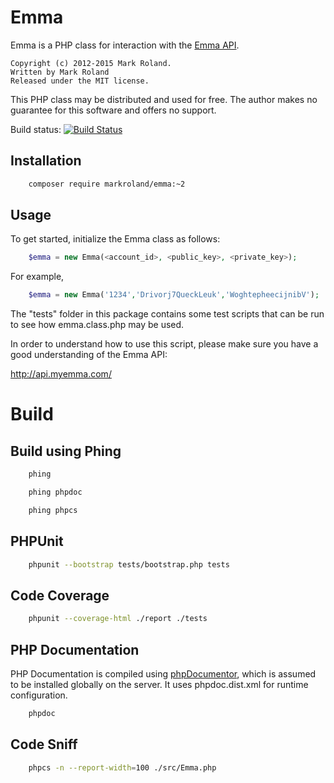 Emma
====

Emma is a PHP class for interaction with the [Emma API](http://api.myemma.com).

    Copyright (c) 2012-2015 Mark Roland.
    Written by Mark Roland
    Released under the MIT license.

This PHP class may be distributed and used for free. The author makes
no guarantee for this software and offers no support.

Build status: [![Build Status](https://travis-ci.org/markroland/emma.svg)](https://travis-ci.org/markroland/emma)

Installation
------------

```sh
    composer require markroland/emma:~2
```

Usage
-----

To get started, initialize the Emma class as follows:

```php
    $emma = new Emma(<account_id>, <public_key>, <private_key>);
```

For example,

```php
    $emma = new Emma('1234','Drivorj7QueckLeuk','WoghtepheecijnibV');
```

The "tests" folder in this package contains some test scripts that can
be run to see how emma.class.php may be used.

In order to understand how to use this script, please make sure you
have a good understanding of the Emma API:

http://api.myemma.com/

Build
=====

## Build using Phing

```sh
    phing
```

```sh
    phing phpdoc
```

```sh
    phing phpcs
```

## PHPUnit 

```sh
    phpunit --bootstrap tests/bootstrap.php tests
```

## Code Coverage

```sh
    phpunit --coverage-html ./report ./tests
```

## PHP Documentation

PHP Documentation is compiled using [phpDocumentor](http://www.phpdoc.org), which is assumed
to be installed globally on the server. It uses phpdoc.dist.xml for runtime configuration.

```sh
    phpdoc
```

## Code Sniff

```sh
    phpcs -n --report-width=100 ./src/Emma.php
```
